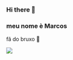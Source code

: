 ### Hi there 👋
### meu nome è Marcos


fâ do bruxo 🤙

![](https://uploads.metropoles.com/wp-content/uploads/2020/03/09193151/Ronaldinho-Ga%C3%BAcho-na-pris%C3%A3o-no-Paraguai-600x400.jpg)
